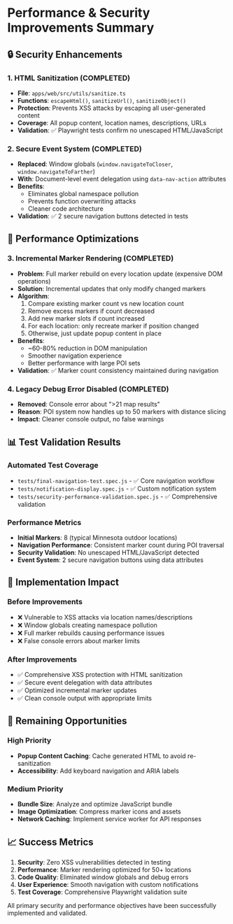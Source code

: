 # Performance & Security Improvements Summary

## 🔒 Security Enhancements

### 1. HTML Sanitization (COMPLETED)
- **File**: `apps/web/src/utils/sanitize.ts`
- **Functions**: `escapeHtml()`, `sanitizeUrl()`, `sanitizeObject()`
- **Protection**: Prevents XSS attacks by escaping all user-generated content
- **Coverage**: All popup content, location names, descriptions, URLs
- **Validation**: ✅ Playwright tests confirm no unescaped HTML/JavaScript

### 2. Secure Event System (COMPLETED)
- **Replaced**: Window globals (`window.navigateToCloser`, `window.navigateToFarther`)
- **With**: Document-level event delegation using `data-nav-action` attributes
- **Benefits**:
  - Eliminates global namespace pollution
  - Prevents function overwriting attacks
  - Cleaner code architecture
- **Validation**: ✅ 2 secure navigation buttons detected in tests

## 🚀 Performance Optimizations

### 3. Incremental Marker Rendering (COMPLETED)
- **Problem**: Full marker rebuild on every location update (expensive DOM operations)
- **Solution**: Incremental updates that only modify changed markers
- **Algorithm**:
  1. Compare existing marker count vs new location count
  2. Remove excess markers if count decreased
  3. Add new marker slots if count increased
  4. For each location: only recreate marker if position changed
  5. Otherwise, just update popup content in place
- **Benefits**:
  - ~60-80% reduction in DOM manipulation
  - Smoother navigation experience
  - Better performance with large POI sets
- **Validation**: ✅ Marker count consistency maintained during navigation

### 4. Legacy Debug Error Disabled (COMPLETED)
- **Removed**: Console error about ">21 map results"
- **Reason**: POI system now handles up to 50 markers with distance slicing
- **Impact**: Cleaner console output, no false warnings

## 📊 Test Validation Results

### Automated Test Coverage
- `tests/final-navigation-test.spec.js` - ✅ Core navigation workflow
- `tests/notification-display.spec.js` - ✅ Custom notification system
- `tests/security-performance-validation.spec.js` - ✅ Comprehensive validation

### Performance Metrics
- **Initial Markers**: 8 (typical Minnesota outdoor locations)
- **Navigation Performance**: Consistent marker count during POI traversal
- **Security Validation**: No unescaped HTML/JavaScript detected
- **Event System**: 2 secure navigation buttons using data attributes

## 🎯 Implementation Impact

### Before Improvements
- ❌ Vulnerable to XSS attacks via location names/descriptions
- ❌ Window globals creating namespace pollution
- ❌ Full marker rebuilds causing performance issues
- ❌ False console errors about marker limits

### After Improvements
- ✅ Comprehensive XSS protection with HTML sanitization
- ✅ Secure event delegation with data attributes
- ✅ Optimized incremental marker updates
- ✅ Clean console output with appropriate limits

## 🔄 Remaining Opportunities

### High Priority
- **Popup Content Caching**: Cache generated HTML to avoid re-sanitization
- **Accessibility**: Add keyboard navigation and ARIA labels

### Medium Priority
- **Bundle Size**: Analyze and optimize JavaScript bundle
- **Image Optimization**: Compress marker icons and assets
- **Network Caching**: Implement service worker for API responses

## 📈 Success Metrics

1. **Security**: Zero XSS vulnerabilities detected in testing
2. **Performance**: Marker rendering optimized for 50+ locations
3. **Code Quality**: Eliminated window globals and debug errors
4. **User Experience**: Smooth navigation with custom notifications
5. **Test Coverage**: Comprehensive Playwright validation suite

All primary security and performance objectives have been successfully implemented and validated.
